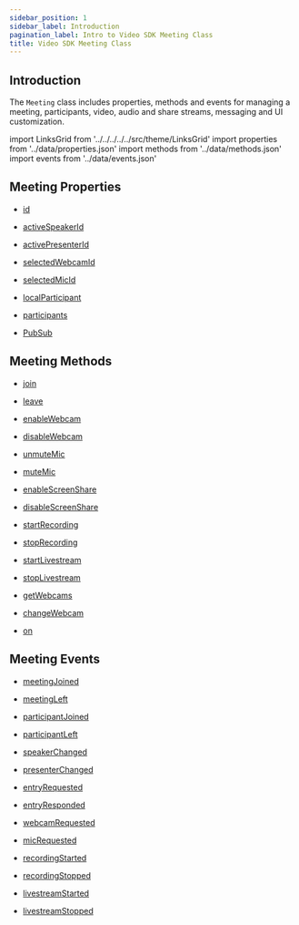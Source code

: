 ```yaml
---
sidebar_position: 1
sidebar_label: Introduction
pagination_label: Intro to Video SDK Meeting Class
title: Video SDK Meeting Class
---
```


<div id="tailwind" class="sdk-api-ref">

## Introduction

The `Meeting` class includes properties, methods and events for managing a meeting, participants, video, audio and share streams, messaging and UI customization.

import LinksGrid from '../../../../../src/theme/LinksGrid'
import properties from '../data/properties.json'
import methods from '../data/methods.json'
import events from '../data/events.json'

## Meeting Properties

<div class="row">

<div class="col col--4 margin-bottom--sm" >

- [id](./properties.md#id)

</div>
<div class="col col--4 margin-bottom--sm" >

- [activeSpeakerId](./properties.md#activespeakerid)

</div>
<div class="col col--4 margin-bottom--sm" >

- [activePresenterId](./properties.md#activepresenterid)

</div>
<div class="col col--4 margin-bottom--sm" >

- [selectedWebcamId](./properties.md#selectedwebcamid)

</div>
<div class="col col--4 margin-bottom--sm" >

- [selectedMicId](./properties.md#selectedmicid)

</div>
<div class="col col--4 margin-bottom--sm" >

- [localParticipant](./properties.md#localparticipant)

</div>
<div class="col col--4 margin-bottom--sm" >

- [participants](./properties.md#participants)

</div>
<div class="col col--4 margin-bottom--sm" >

- [PubSub](./properties.md#pubsub)

</div>

</div>

## Meeting Methods

<div class="row">
<div class="col col--4 margin-bottom--sm" >

- [join](./methods#join)

</div>
<div class="col col--4 margin-bottom--sm" >

- [leave](./methods#leave)

</div>
<div class="col col--4 margin-bottom--sm" >

- [enableWebcam](./methods#enablewebcam)

</div>
<div class="col col--4 margin-bottom--sm" >

- [disableWebcam](./methods#disablewebcam)

</div>
<div class="col col--4 margin-bottom--sm" >

- [unmuteMic](./methods#unmutemic)

</div>
<div class="col col--4 margin-bottom--sm" >

- [muteMic](./methods#mutemic)

</div>
<div class="col col--4 margin-bottom--sm" >

- [enableScreenShare](./methods#enablescreenshare)

</div>
<div class="col col--4 margin-bottom--sm" >

- [disableScreenShare](./methods#disablescreenshare)

</div>
<div class="col col--4 margin-bottom--sm" >

- [startRecording](./methods#startrecording)

</div>
<div class="col col--4 margin-bottom--sm" >

- [stopRecording](./methods#stoprecording)

</div>
<div class="col col--4 margin-bottom--sm" >

- [startLivestream](./methods#startlivestream)

</div>
<div class="col col--4 margin-bottom--sm" >

- [stopLivestream](./methods#stoplivestream)

</div>
<div class="col col--4 margin-bottom--sm" >

- [getWebcams](./methods#getwebcams)

</div>
<div class="col col--4 margin-bottom--sm" >

- [changeWebcam](./methods#changewebcam)

</div>
<div class="col col--4 margin-bottom--sm" >

- [on](./methods#on)

</div>
</div>

## Meeting Events

<div class="row">

<div class="col col--4 margin-bottom--sm" >

- [meetingJoined](./events.md#meetingjoined)

</div>
<div class="col col--4 margin-bottom--sm" >

- [meetingLeft](./events.md#meetingleft)

</div>
<div class="col col--4 margin-bottom--sm" >

- [participantJoined](./events.md#participantjoined)

</div>
<div class="col col--4 margin-bottom--sm" >

- [participantLeft](./events.md#participantleft)

</div>
<div class="col col--4 margin-bottom--sm" >

- [speakerChanged](./events.md#speakerchanged)

</div>
<div class="col col--4 margin-bottom--sm" >

- [presenterChanged](./events.md#presenterchanged)

</div>
<div class="col col--4 margin-bottom--sm" >

- [entryRequested](./events.md#entryrequested)

</div>
<div class="col col--4 margin-bottom--sm" >

- [entryResponded](./events.md#entryresponded)

</div>
<div class="col col--4 margin-bottom--sm" >

- [webcamRequested](./events.md#webcamrequested)

</div>
<div class="col col--4 margin-bottom--sm" >

- [micRequested](./events.md#micrequested)

</div>
<div class="col col--4 margin-bottom--sm" >

- [recordingStarted](./events.md#recordingstarted)

</div>
<div class="col col--4 margin-bottom--sm" >

- [recordingStopped](./events.md#recordingstopped)

</div>
<div class="col col--4 margin-bottom--sm" >

- [livestreamStarted](./events.md#livestreamstarted)

</div>
<div class="col col--4 margin-bottom--sm" >

- [livestreamStopped](./events.md#livestreamstopped)

</div>

</div>

</div>
